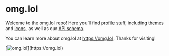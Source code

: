 # omg.lol

Welcome to the omg.lol repo! Here you’ll find [profile](https://github.com/neatnik/omg.lol/tree/main/profiles) stuff, including [themes](https://github.com/neatnik/omg.lol/tree/main/profiles/themes) and [icons](https://github.com/neatnik/omg.lol/tree/main/profiles/icons), as well as our [API schema](https://github.com/neatnik/omg.lol/tree/main/api).

You can learn more about omg.lol at https://omg.lol. Thanks for visiting!

[![omg.lol]([http://www.google.com.au/images/nav_logo7.png](https://static.omg.lol/img/social_card_2022-06-23.png))](https://omg.lol)
